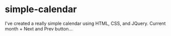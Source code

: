 # simple-calendar
I've created a really simple calendar using HTML, CSS, and JQuery. Current month + Next and Prev button...
